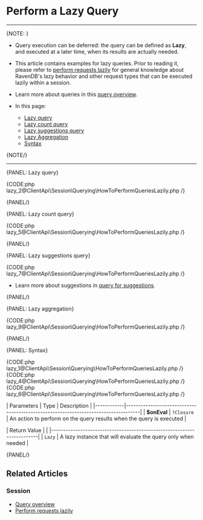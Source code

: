 # Perform a Lazy Query

---

{NOTE: }

* Query execution can be deferred: the query can be defined as **Lazy**, and executed 
  at a later time, when its results are actually needed.  

* This article contains examples for lazy queries. Prior to reading it, please refer 
  to [perform requests lazily](../../../client-api/session/how-to/perform-operations-lazily) 
  for general knowledge about RavenDB's lazy behavior and other request types that can be 
  executed lazily within a session.

* Learn more about queries in this [query overview](../../../client-api/session/querying/how-to-query).

* In this page:
  * [Lazy query](../../../client-api/session/querying/how-to-perform-queries-lazily#lazy-query)  
  * [Lazy count query](../../../client-api/session/querying/how-to-perform-queries-lazily#lazy-count-query)  
  * [Lazy suggestions query](../../../client-api/session/querying/how-to-perform-queries-lazily#lazy-suggestions-query)  
  * [Lazy Aggregation](../../../client-api/session/querying/how-to-perform-queries-lazily#lazy-aggregation)  
  * [Syntax](../../../client-api/session/querying/how-to-perform-queries-lazily#syntax)

{NOTE/}

---

{PANEL: Lazy query}

{CODE:php lazy_2@ClientApi\Session\Querying\HowToPerformQueriesLazily.php /}

{PANEL/}

{PANEL: Lazy count query}

{CODE:php lazy_5@ClientApi\Session\Querying\HowToPerformQueriesLazily.php /}

{PANEL/}

{PANEL: Lazy suggestions query}

{CODE:php lazy_7@ClientApi\Session\Querying\HowToPerformQueriesLazily.php /}

* Learn more about suggestions in [query for suggestions](../../../client-api/session/querying/how-to-work-with-suggestions).

{PANEL/}

{PANEL: Lazy aggregation}

{CODE:php lazy_9@ClientApi\Session\Querying\HowToPerformQueriesLazily.php /}

{PANEL/}

{PANEL: Syntax}

{CODE:php lazy_1@ClientApi\Session\Querying\HowToPerformQueriesLazily.php /}
{CODE:php lazy_4@ClientApi\Session\Querying\HowToPerformQueriesLazily.php /}
{CODE:php lazy_6@ClientApi\Session\Querying\HowToPerformQueriesLazily.php /}

| Parameters | Type       | Description                                                           |
|------------|------------------------------------------------------------------------------------|
| **$onEval** | `?Closure` | An action to perform on the query results when the query is executed |

| Return Value                                                                                                                           |                                                                |
|------------------------------------------------------------------------|
| `Lazy` | A lazy instance that will evaluate the query only when needed |

{PANEL/}

## Related Articles

### Session

- [Query overview](../../../client-api/session/querying/how-to-query)
- [Perform requests lazily](../../../client-api/session/how-to/perform-operations-lazily)
